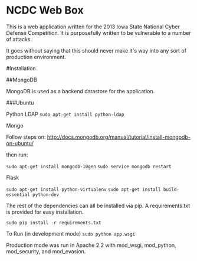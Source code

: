 NCDC Web Box
============

This is a web application written for the 2013 Iowa State National Cyber Defense Competition.  It is purposefully written to be vulnerable to a number of attacks.

It goes without saying that this should never make it's way into any sort of production environment.

#Installation

##MongoDB

MongoDB is used as a backend datastore for the application.

###Ubuntu

Python LDAP
`sudo apt-get install python-ldap`

Mongo

Follow steps on: http://docs.mongodb.org/manual/tutorial/install-mongodb-on-ubuntu/

then run:

`sudo apt-get install mongodb-10gen`
`sudo service mongodb restart`

Flask

`sudo apt-get install python-virtualenv`
`sudo apt-get install build-essential python-dev`

The rest of the dependencies can all be installed via pip.  A requirements.txt is provided for easy installation.

`sudo pip install -r requirements.txt`

To Run (in development mode)
`sudo python app.wsgi`

Production mode was run in Apache 2.2 with mod_wsgi, mod_python, mod_security, and mod_evasion.
